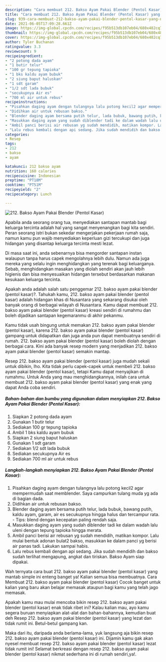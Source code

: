 ```yaml
---
description: "Cara membuat 212. Bakso Ayam Pakai Blender (Pentol Kasar) yang nikmat dan Mudah Dibuat"
title: "Cara membuat 212. Bakso Ayam Pakai Blender (Pentol Kasar) yang nikmat dan Mudah Dibuat"
slug: 939-cara-membuat-212-bakso-ayam-pakai-blender-pentol-kasar-yang-nikmat-dan-mudah-dibuat
date: 2021-06-05T17:09:28.661Z
image: https://img-global.cpcdn.com/recipes/f95b513db107eb04/680x482cq70/212-bakso-ayam-pakai-blender-pentol-kasar-foto-resep-utama.jpg
thumbnail: https://img-global.cpcdn.com/recipes/f95b513db107eb04/680x482cq70/212-bakso-ayam-pakai-blender-pentol-kasar-foto-resep-utama.jpg
cover: https://img-global.cpcdn.com/recipes/f95b513db107eb04/680x482cq70/212-bakso-ayam-pakai-blender-pentol-kasar-foto-resep-utama.jpg
author: Tyler Buchanan
ratingvalue: 3.3
reviewcount: 9
recipeingredient:
- "2 potong dada ayam"
- "1 butir telur"
- "100 gr tepung tapioka"
- "1 bks kaldu ayam bubuk"
- "2 siung baput haluskan"
- "1 sdt garam"
- "1/2 sdt lada bubuk"
- "secukupnya Air es"
- "700 ml air untuk rebus"
recipeinstructions:
- "Pisahkan daging ayam dengan tulangnya lalu potong kecil2 agar mempermudah saat memblender. Saya campurkan tulang muda yg ada di bagian dada."
- "Didihkan air untuk rebusan bakso."
- "Blender daging ayam bersama putih telur, lada bubuk, bawang putih, kaldu ayam, garam, air es secukupnya hingga halus dan tercampur rata. Tips: blend dengan kecepatan paling rendah saja."
- "Masukkan daging ayam yang sudah diblender tadi ke dalam wadah lalu uleni dengan tepung tapioka hingga merata."
- "Ambil panci berisi air rebusan yg sudah mendidih, matikan kompor. Lalu mulai bentuk adonan bulat2 bakso, masukkan ke dalam panci yg berisi air panas tadi. Lakukan sampai habis."
- "Lalu rebus kembali dengan api sedang. Jika sudah mendidih dan bakso sudah terlihat mengapung, angkat dan tiriskan. Bakso Ayam siap dipakai."
categories:
- Resep
tags:
- 212
- bakso
- ayam

katakunci: 212 bakso ayam 
nutrition: 160 calories
recipecuisine: Indonesian
preptime: "PT18M"
cooktime: "PT51M"
recipeyield: "2"
recipecategory: Lunch

---
```



![212. Bakso Ayam Pakai Blender (Pentol Kasar)](https://img-global.cpcdn.com/recipes/f95b513db107eb04/680x482cq70/212-bakso-ayam-pakai-blender-pentol-kasar-foto-resep-utama.jpg)

Apabila anda seorang orang tua, menyediakan santapan mantab bagi keluarga tercinta adalah hal yang sangat menyenangkan bagi kita sendiri. Peran seorang istri bukan sekedar mengerjakan pekerjaan rumah saja, namun kamu pun wajib menyediakan keperluan gizi tercukupi dan juga hidangan yang disantap keluarga tercinta mesti lezat.

Di masa  saat ini, anda sebenarnya bisa mengorder santapan instan walaupun tanpa harus capek mengolahnya lebih dulu. Namun ada juga mereka yang selalu ingin menghidangkan yang terenak bagi keluarganya. Sebab, menghidangkan masakan yang diolah sendiri akan jauh lebih higienis dan bisa menyesuaikan hidangan tersebut berdasarkan makanan kesukaan keluarga tercinta. 



Apakah anda adalah salah satu penggemar 212. bakso ayam pakai blender (pentol kasar)?. Tahukah kamu, 212. bakso ayam pakai blender (pentol kasar) adalah hidangan khas di Nusantara yang sekarang disukai oleh banyak orang di berbagai wilayah di Nusantara. Kamu dapat membuat 212. bakso ayam pakai blender (pentol kasar) kreasi sendiri di rumahmu dan boleh dijadikan santapan kegemaranmu di akhir pekanmu.

Kamu tidak usah bingung untuk memakan 212. bakso ayam pakai blender (pentol kasar), karena 212. bakso ayam pakai blender (pentol kasar) gampang untuk didapatkan dan juga anda pun dapat membuatnya sendiri di rumah. 212. bakso ayam pakai blender (pentol kasar) boleh diolah dengan berbagai cara. Kini ada banyak resep modern yang menjadikan 212. bakso ayam pakai blender (pentol kasar) semakin mantap.

Resep 212. bakso ayam pakai blender (pentol kasar) juga mudah sekali untuk dibikin, lho. Kita tidak perlu capek-capek untuk membeli 212. bakso ayam pakai blender (pentol kasar), tetapi Kamu dapat menyajikan di rumahmu. Untuk Anda yang mau menghidangkannya, inilah cara untuk membuat 212. bakso ayam pakai blender (pentol kasar) yang enak yang dapat Anda coba sendiri.

<!--inarticleads1-->

##### Bahan-bahan dan bumbu yang digunakan dalam menyiapkan 212. Bakso Ayam Pakai Blender (Pentol Kasar):

1. Siapkan 2 potong dada ayam
1. Gunakan 1 butir telur
1. Sediakan 100 gr tepung tapioka
1. Ambil 1 bks kaldu ayam bubuk
1. Siapkan 2 siung baput haluskan
1. Gunakan 1 sdt garam
1. Sediakan 1/2 sdt lada bubuk
1. Sediakan secukupnya Air es
1. Sediakan 700 ml air untuk rebus




<!--inarticleads2-->

##### Langkah-langkah menyiapkan 212. Bakso Ayam Pakai Blender (Pentol Kasar):

1. Pisahkan daging ayam dengan tulangnya lalu potong kecil2 agar mempermudah saat memblender. Saya campurkan tulang muda yg ada di bagian dada.
1. Didihkan air untuk rebusan bakso.
1. Blender daging ayam bersama putih telur, lada bubuk, bawang putih, kaldu ayam, garam, air es secukupnya hingga halus dan tercampur rata. - Tips: blend dengan kecepatan paling rendah saja.
1. Masukkan daging ayam yang sudah diblender tadi ke dalam wadah lalu uleni dengan tepung tapioka hingga merata.
1. Ambil panci berisi air rebusan yg sudah mendidih, matikan kompor. Lalu mulai bentuk adonan bulat2 bakso, masukkan ke dalam panci yg berisi air panas tadi. Lakukan sampai habis.
1. Lalu rebus kembali dengan api sedang. Jika sudah mendidih dan bakso sudah terlihat mengapung, angkat dan tiriskan. Bakso Ayam siap dipakai.




Wah ternyata cara buat 212. bakso ayam pakai blender (pentol kasar) yang mantab simple ini enteng banget ya! Kalian semua bisa membuatnya. Cara Membuat 212. bakso ayam pakai blender (pentol kasar) Cocok banget untuk kalian yang baru akan belajar memasak ataupun bagi kamu yang telah jago memasak.

Apakah kamu mau mulai mencoba bikin resep 212. bakso ayam pakai blender (pentol kasar) enak tidak ribet ini? Kalau kalian mau, ayo kamu segera buruan menyiapkan alat-alat dan bahan-bahannya, kemudian buat deh Resep 212. bakso ayam pakai blender (pentol kasar) yang lezat dan tidak rumit ini. Betul-betul gampang kan. 

Maka dari itu, daripada anda berlama-lama, yuk langsung aja bikin resep 212. bakso ayam pakai blender (pentol kasar) ini. Dijamin kamu gak akan nyesel membuat resep 212. bakso ayam pakai blender (pentol kasar) lezat tidak rumit ini! Selamat berkreasi dengan resep 212. bakso ayam pakai blender (pentol kasar) nikmat sederhana ini di rumah sendiri,ya!.


